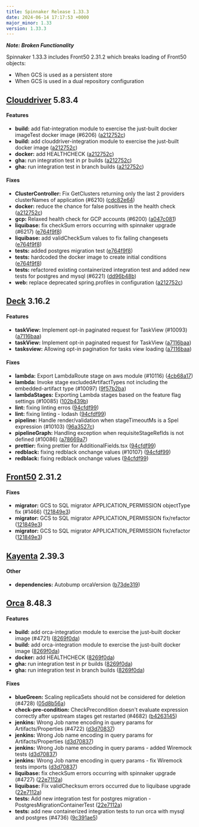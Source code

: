 ```yaml
---
title: Spinnaker Release 1.33.3
date: 2024-06-14 17:17:53 +0000
major_minor: 1.33
version: 1.33.3
---
```


**_Note: Broken Functionality_**

Spinnaker 1.33.3 includes Front50 2.31.2 which breaks loading of Front50 objects:
* When GCS is used as a persistent store
* When GCS is used in a dual repository configuration


## [Clouddriver](#clouddriver) 5.83.4

#### Features

* **build:**   add fiat-integration module to exercise the just-built docker imageTest docker image (#6206) ([a212752c](https://github.com/spinnaker/clouddriver/commit/a212752c7c4f69561e2df6adbdb5b66b659d92c9))
* **build:**   add clouddriver-integration module to exercise the just-built docker image ([a212752c](https://github.com/spinnaker/clouddriver/commit/a212752c7c4f69561e2df6adbdb5b66b659d92c9))
* **docker:**   add HEALTHCHECK ([a212752c](https://github.com/spinnaker/clouddriver/commit/a212752c7c4f69561e2df6adbdb5b66b659d92c9))
* **gha:**   run integration test in pr builds ([a212752c](https://github.com/spinnaker/clouddriver/commit/a212752c7c4f69561e2df6adbdb5b66b659d92c9))
* **gha:**   run integration test in branch builds ([a212752c](https://github.com/spinnaker/clouddriver/commit/a212752c7c4f69561e2df6adbdb5b66b659d92c9))

#### Fixes

* **ClusterController:**   Fix GetClusters returning only the last 2 providers clusterNames of application (#6210) ([cdc82e64](https://github.com/spinnaker/clouddriver/commit/cdc82e640bd439f16940ac080954a425dccf9e3e))
* **docker:**   reduce the chance for false positives in the health check ([a212752c](https://github.com/spinnaker/clouddriver/commit/a212752c7c4f69561e2df6adbdb5b66b659d92c9))
* **gcp:**   Relaxed health check for GCP accounts (#6200) ([a047c081](https://github.com/spinnaker/clouddriver/commit/a047c0818043dd09112a374d37a531ee80f8db33))
* **liquibase:**   fix checkSum errors occurring with spinnaker upgrade (#6217) ([e764f9f8](https://github.com/spinnaker/clouddriver/commit/e764f9f8e623fc4a321c44394d3e5f0a4aa91541))
* **liquibase:**   add validCheckSum values to fix failing changesets ([e764f9f8](https://github.com/spinnaker/clouddriver/commit/e764f9f8e623fc4a321c44394d3e5f0a4aa91541))
* **tests:**   added postgres migration test ([e764f9f8](https://github.com/spinnaker/clouddriver/commit/e764f9f8e623fc4a321c44394d3e5f0a4aa91541))
* **tests:**   hardcoded the docker image to create initial conditions ([e764f9f8](https://github.com/spinnaker/clouddriver/commit/e764f9f8e623fc4a321c44394d3e5f0a4aa91541))
* **tests:**   refactored existing containerized integration test and added new tests for postgres and mysql (#6221) ([dd96b48b](https://github.com/spinnaker/clouddriver/commit/dd96b48b8a1a770910d480c58ad8a7eaf7524f78))
* **web:**   replace deprecated spring.profiles in configuration ([a212752c](https://github.com/spinnaker/clouddriver/commit/a212752c7c4f69561e2df6adbdb5b66b659d92c9))

## [Deck](#deck) 3.16.2

#### Features

* **taskView:**   Implement opt-in paginated request for TaskView (#10093) ([a7116baa](https://github.com/spinnaker/deck/commit/a7116baa523978b895b1941194b0e54b9a5264ab))
* **taskView:**   Implement opt-in paginated request for TaskView ([a7116baa](https://github.com/spinnaker/deck/commit/a7116baa523978b895b1941194b0e54b9a5264ab))
* **tasksview:**   Allowing opt-in pagination for tasks view loading ([a7116baa](https://github.com/spinnaker/deck/commit/a7116baa523978b895b1941194b0e54b9a5264ab))

#### Fixes

* **lambda:**   Export LambdaRoute stage on aws module (#10116) ([4cb68a17](https://github.com/spinnaker/deck/commit/4cb68a17e948dc79c7e8cc07e56409b4131393b9))
* **lambda:**   Invoke stage excludedArtifactTypes not including the embedded-artifact type (#10097) ([9f57b2ba](https://github.com/spinnaker/deck/commit/9f57b2baa7fcd96b085d4e93d6af7882d7168311))
* **lambdaStages:**   Exporting Lambda stages based on the feature flag settings (#10085) ([102b439b](https://github.com/spinnaker/deck/commit/102b439b66456be9d5e6d39db909c112fdb2bde3))
* **lint:**   fixing linting erros ([94cfdf99](https://github.com/spinnaker/deck/commit/94cfdf99d80938b839a717d91a9c3946f4a219ff))
* **lint:**   fixing linting - lodash ([94cfdf99](https://github.com/spinnaker/deck/commit/94cfdf99d80938b839a717d91a9c3946f4a219ff))
* **pipeline:**   Handle render/validation when stageTimeoutMs is a Spel expression (#10103) ([96a3527c](https://github.com/spinnaker/deck/commit/96a3527c21ab4b3b9c0467cf91600d4562ccfb7e))
* **pipelineGraph:**   Handling exception when requisiteStageRefIds is not defined (#10086) ([a78669a7](https://github.com/spinnaker/deck/commit/a78669a7c1a0a61c61da80f5270d4a290b593dd0))
* **prettier:**   fixing prettier for AdditionalFields.tsx ([94cfdf99](https://github.com/spinnaker/deck/commit/94cfdf99d80938b839a717d91a9c3946f4a219ff))
* **redblack:**   fixing redblack onchange values (#10107) ([94cfdf99](https://github.com/spinnaker/deck/commit/94cfdf99d80938b839a717d91a9c3946f4a219ff))
* **redblack:**   fixing redblack onchange values ([94cfdf99](https://github.com/spinnaker/deck/commit/94cfdf99d80938b839a717d91a9c3946f4a219ff))

## [Front50](#front50) 2.31.2

#### Fixes

* **migrator:**   GCS to SQL migrator APPLICATION_PERMISSION objectType fix (#1466) ([121849e3](https://github.com/spinnaker/front50/commit/121849e30962d982cbe327eeb17b1e36acf03299))
* **migrator:**   GCS to SQL migrator APPLICATION_PERMISSION fix/refactor ([121849e3](https://github.com/spinnaker/front50/commit/121849e30962d982cbe327eeb17b1e36acf03299))
* **migrator:**   GCS to SQL migrator APPLICATION_PERMISSION fix/refactor ([121849e3](https://github.com/spinnaker/front50/commit/121849e30962d982cbe327eeb17b1e36acf03299))

## [Kayenta](#kayenta) 2.39.3

#### Other

* **dependencies:**   Autobump orcaVersion ([b73de319](https://github.com/spinnaker/kayenta/commit/b73de3190c96fc7092793dfb43a4dfb37d21a50d))

## [Orca](#orca) 8.48.3

#### Features

* **build:**   add orca-integration module to exercise the just-built docker image (#4721) ([8269f0da](https://github.com/spinnaker/orca/commit/8269f0da8db2e0a0e84dc2e552f9c8481cc6162d))
* **build:**   add orca-integration module to exercise the just-built docker image ([8269f0da](https://github.com/spinnaker/orca/commit/8269f0da8db2e0a0e84dc2e552f9c8481cc6162d))
* **docker:**   add HEALTHCHECK ([8269f0da](https://github.com/spinnaker/orca/commit/8269f0da8db2e0a0e84dc2e552f9c8481cc6162d))
* **gha:**   run integration test in pr builds ([8269f0da](https://github.com/spinnaker/orca/commit/8269f0da8db2e0a0e84dc2e552f9c8481cc6162d))
* **gha:**   run integration test in branch builds ([8269f0da](https://github.com/spinnaker/orca/commit/8269f0da8db2e0a0e84dc2e552f9c8481cc6162d))

#### Fixes

* **blueGreen:**   Scaling replicaSets should not be considered for deletion (#4728) ([05d8b56a](https://github.com/spinnaker/orca/commit/05d8b56aa90c50ab1e38159a52242134e554986a))
* **check-pre-condition:**   CheckPrecondition doesn't evaluate expression correctly after upstream stages get restarted (#4682) ([b4263145](https://github.com/spinnaker/orca/commit/b42631456ad87f89883e6c93688b4c8ddafce850))
* **jenkins:**   Wrong Job name encoding in query params for Artifacts/Properties (#4722) ([d3d70837](https://github.com/spinnaker/orca/commit/d3d70837865c0b3fbe9d86afe704a64ebff3b202))
* **jenkins:**   Wrong Job name encoding in query params for Artifacts/Properties ([d3d70837](https://github.com/spinnaker/orca/commit/d3d70837865c0b3fbe9d86afe704a64ebff3b202))
* **jenkins:**   Wrong Job name encoding in query params - added Wiremock tests ([d3d70837](https://github.com/spinnaker/orca/commit/d3d70837865c0b3fbe9d86afe704a64ebff3b202))
* **jenkins:**   Wrong Job name encoding in query params - fix Wiremock tests imports ([d3d70837](https://github.com/spinnaker/orca/commit/d3d70837865c0b3fbe9d86afe704a64ebff3b202))
* **liquibase:**   fix checkSum errors occurring with spinnaker upgrade (#4727) ([22e7112a](https://github.com/spinnaker/orca/commit/22e7112af40b61afc58756ef67b1ba4d5ba91cbf))
* **liquibase:**   Fix validChecksum errors occurred due to liquibase upgrade ([22e7112a](https://github.com/spinnaker/orca/commit/22e7112af40b61afc58756ef67b1ba4d5ba91cbf))
* **tests:**   Add new integration test for postgres migration - PostgresMigrationContainerTest ([22e7112a](https://github.com/spinnaker/orca/commit/22e7112af40b61afc58756ef67b1ba4d5ba91cbf))
* **tests:**   add new containerized integration tests to run orca with mysql and postgres (#4736) ([9c391ae5](https://github.com/spinnaker/orca/commit/9c391ae5f056a89e2ab4c2c49a8beb1c98284bea))
